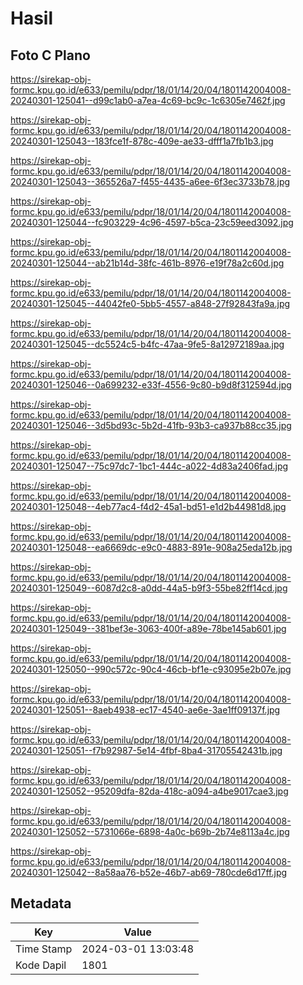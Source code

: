 # Hasil

## Foto C Plano

https://sirekap-obj-formc.kpu.go.id/e633/pemilu/pdpr/18/01/14/20/04/1801142004008-20240301-125041--d99c1ab0-a7ea-4c69-bc9c-1c6305e7462f.jpg

https://sirekap-obj-formc.kpu.go.id/e633/pemilu/pdpr/18/01/14/20/04/1801142004008-20240301-125043--183fce1f-878c-409e-ae33-dfff1a7fb1b3.jpg

https://sirekap-obj-formc.kpu.go.id/e633/pemilu/pdpr/18/01/14/20/04/1801142004008-20240301-125043--365526a7-f455-4435-a6ee-6f3ec3733b78.jpg

https://sirekap-obj-formc.kpu.go.id/e633/pemilu/pdpr/18/01/14/20/04/1801142004008-20240301-125044--fc903229-4c96-4597-b5ca-23c59eed3092.jpg

https://sirekap-obj-formc.kpu.go.id/e633/pemilu/pdpr/18/01/14/20/04/1801142004008-20240301-125044--ab21b14d-38fc-461b-8976-e19f78a2c60d.jpg

https://sirekap-obj-formc.kpu.go.id/e633/pemilu/pdpr/18/01/14/20/04/1801142004008-20240301-125045--44042fe0-5bb5-4557-a848-27f92843fa9a.jpg

https://sirekap-obj-formc.kpu.go.id/e633/pemilu/pdpr/18/01/14/20/04/1801142004008-20240301-125045--dc5524c5-b4fc-47aa-9fe5-8a12972189aa.jpg

https://sirekap-obj-formc.kpu.go.id/e633/pemilu/pdpr/18/01/14/20/04/1801142004008-20240301-125046--0a699232-e33f-4556-9c80-b9d8f312594d.jpg

https://sirekap-obj-formc.kpu.go.id/e633/pemilu/pdpr/18/01/14/20/04/1801142004008-20240301-125046--3d5bd93c-5b2d-41fb-93b3-ca937b88cc35.jpg

https://sirekap-obj-formc.kpu.go.id/e633/pemilu/pdpr/18/01/14/20/04/1801142004008-20240301-125047--75c97dc7-1bc1-444c-a022-4d83a2406fad.jpg

https://sirekap-obj-formc.kpu.go.id/e633/pemilu/pdpr/18/01/14/20/04/1801142004008-20240301-125048--4eb77ac4-f4d2-45a1-bd51-e1d2b44981d8.jpg

https://sirekap-obj-formc.kpu.go.id/e633/pemilu/pdpr/18/01/14/20/04/1801142004008-20240301-125048--ea6669dc-e9c0-4883-891e-908a25eda12b.jpg

https://sirekap-obj-formc.kpu.go.id/e633/pemilu/pdpr/18/01/14/20/04/1801142004008-20240301-125049--6087d2c8-a0dd-44a5-b9f3-55be82ff14cd.jpg

https://sirekap-obj-formc.kpu.go.id/e633/pemilu/pdpr/18/01/14/20/04/1801142004008-20240301-125049--381bef3e-3063-400f-a89e-78be145ab601.jpg

https://sirekap-obj-formc.kpu.go.id/e633/pemilu/pdpr/18/01/14/20/04/1801142004008-20240301-125050--990c572c-90c4-46cb-bf1e-c93095e2b07e.jpg

https://sirekap-obj-formc.kpu.go.id/e633/pemilu/pdpr/18/01/14/20/04/1801142004008-20240301-125051--8aeb4938-ec17-4540-ae6e-3ae1ff09137f.jpg

https://sirekap-obj-formc.kpu.go.id/e633/pemilu/pdpr/18/01/14/20/04/1801142004008-20240301-125051--f7b92987-5e14-4fbf-8ba4-31705542431b.jpg

https://sirekap-obj-formc.kpu.go.id/e633/pemilu/pdpr/18/01/14/20/04/1801142004008-20240301-125052--95209dfa-82da-418c-a094-a4be9017cae3.jpg

https://sirekap-obj-formc.kpu.go.id/e633/pemilu/pdpr/18/01/14/20/04/1801142004008-20240301-125052--5731066e-6898-4a0c-b69b-2b74e8113a4c.jpg

https://sirekap-obj-formc.kpu.go.id/e633/pemilu/pdpr/18/01/14/20/04/1801142004008-20240301-125042--8a58aa76-b52e-46b7-ab69-780cde6d17ff.jpg


## Metadata

| Key        | Value               |
| ---------- | ------------------- |
| Time Stamp | 2024-03-01 13:03:48 |
| Kode Dapil | 1801                |



